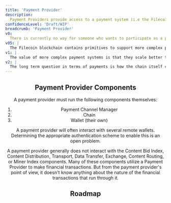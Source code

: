 ```yaml
---
title: 'Payment Provider'
description: 
  Payment Providers provide access to a payment system (i.e the Filecoin Chain + Payment Channels) via which people can pay for retrievals. Payments are the only part of the retrieval market that interfaces with a blockchain. As major "hub and spoke" payment providers emerge, actual interactions with the Filecoin Blockchain may simply go through them. Everyone else would then be able to participate without having to run a full Filecoin validator node.
confidenceLevel: 'Draft/WIP'
breadcrumb: 'Payment Provider'
v0: 
  There is currently no way for someone who wants to participate as a payment provider in the retrieval market to make money doings so. Instead, payments are run directly on client and provider nodes.
v05: |
  The Filecoin blockchain contains primitives to support more complex payment channel schemes like "hub and spoke". However, none of these primitives have ever fully been used on mainnet. Before any work towards more robust payment provider system begins in earnest, the first step is exercise the Filecoin chain primitives and determine what, if anything, needs to change to support complex systems of payment in the retrieval market. If changes are required, they would have to go through a FIP process and an actors upgrade, so it makes sense to start early.
v1: |
  The value of more complex payment systems is that they scale better than a system where every time two parties transact they setup a direct channel. The moment when this scaling becomes a neccesity for the retrieval market is a bit hard to predict. In the immediate sense, more can be done to unblock the existing simple PaymentChannelManager. At the same time, if retrievals are ever to compete in the CDN space, we simply can't block on chain operations, ever, in the context of retrieval.
v2: |
  The long term question in terms of payments is how the chain itself can incentivize retrieval. This is an semi-open research question, which it probably makes sense to devote time to sooner rather than later, even if actual development doesn't start for a year or two. 
---
```


<Header />

## Payment Provider Components

A payment provider must run the following components themselves:

1. Payment Channel Manager
2. Chain
3. Wallet (their own)

A payment provider will often interact with several remote wallets. Determining the appropriate authentication scheme to enable this is an open problem.

A payment provider generally does not interact with the Content Bid Index,  Content Distribution, Transport, Data Transfer, Exchange, Content Routing, or Miner Index components. Many of these components utilize a Payment Provider to make financial transactions. But from the payment provider's point of view, it doesn't know anything about the nature of the financial transactions that run through it.

## Roadmap

<RoadMapPage />